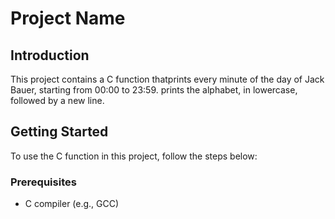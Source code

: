 # Project Name

## Introduction
This project contains a C function thatprints every minute of the day of Jack Bauer, starting from 00:00 to 23:59. 
prints the alphabet, in lowercase, followed by a new line.
## Getting Started
To use the C function in this project, follow the steps below:

### Prerequisites
- C compiler (e.g., GCC)

